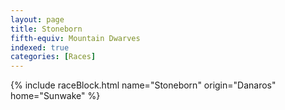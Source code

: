 ```yaml
---
layout: page
title: Stoneborn
fifth-equiv: Mountain Dwarves
indexed: true
categories: [Races]
---
```


{% include raceBlock.html name="Stoneborn" origin="Danaros" home="Sunwake" %}
